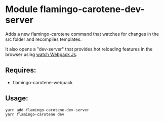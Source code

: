 # Module flamingo-carotene-dev-server

Adds a new flamingo-carotene command that watches for changes in the src folder and recompiles templates.

It also opens a "dev-server" that provides hot reloading features in the browser using [watch Webpack Js](https://webpack.js.org/configuration/watch/).

## Requires:
* flamingo-carotene-webpack


## Usage:

```bash
yarn add flamingo-carotene-dev-server
yarn flamingo-carotene dev
```
